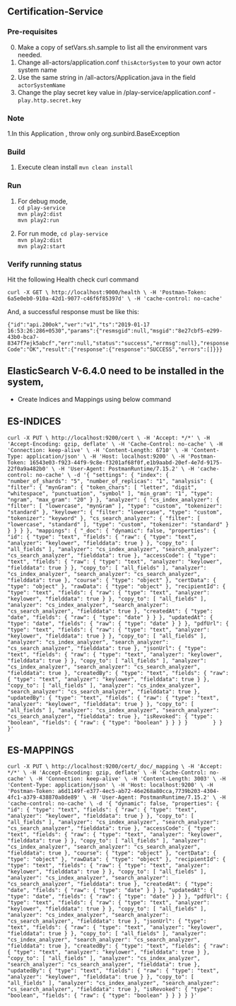## Certification-Service

### Pre-requisites
0. Make a copy of setVars.sh.sample to list all the environment vars needed.
1. Change all-actors/application.conf `thisActorSystem` to your own actor system name
2. Use the same string in /all-actors/Application.java in the field `actorSystemName`
3. Change the play secret key value in /play-service/application.conf - `play.http.secret.key`

### Note
1.In this Application , throw only org.sunbird.BaseException

### Build

1. Execute clean install `mvn clean install`


### Run 
1. For debug mode, <br> 
   `cd play-service` <br>
   `mvn play2:dist`  <br>
   `mvn play2:run`

2. For run mode, 
   `cd play-service` <br>
   `mvn play2:dist`  <br>
   `mvn play2:start`

### Verify running status

Hit the following Health check curl command 

`curl -X GET \
   http://localhost:9000/health \
   -H 'Postman-Token: 6a5e0eb0-910a-42d1-9077-c46f6f85397d' \
   -H 'cache-control: no-cache'`

And, a successful response must be like this:

`{"id":"api.200ok","ver":"v1","ts":"2019-01-17 16:53:26:286+0530","params":{"resmsgid":null,"msgid":"8e27cbf5-e299-43b0-bca7-8347f7ejk5abcf","err":null,"status":"success","errmsg":null},"responseCode":"OK","result":{"response":{"response":"SUCCESS","errors":[]}}}`
## ElasticSearch V-6.4.0 need to be installed in the system, 
   - Create Indices and Mappings using below command

## ES-INDICES
  ``curl -X PUT \
      http://localhost:9200/cert \
      -H 'Accept: */*' \
      -H 'Accept-Encoding: gzip, deflate' \
      -H 'Cache-Control: no-cache' \
      -H 'Connection: keep-alive' \
      -H 'Content-Length: 6710' \
      -H 'Content-Type: application/json' \
      -H 'Host: localhost:9200' \
      -H 'Postman-Token: 16543e03-f923-44f9-9c8e-f3201af68f0f,e1b9aabd-20ef-4e7d-9175-22f0a9a482b0' \
      -H 'User-Agent: PostmanRuntime/7.15.2' \
      -H 'cache-control: no-cache' \
      -d '{
        "settings": {
            "index": {
                "number_of_shards": "5",
                "number_of_replicas": "1",
                "analysis": {
                    "filter": {
                        "mynGram": {
                            "token_chars": [
                                "letter",
                                "digit",
                                "whitespace",
                                "punctuation",
                                "symbol"
                            ],
                            "min_gram": "1",
                            "type": "ngram",
                            "max_gram": "20"
                        }
                    },
                    "analyzer": {
                        "cs_index_analyzer": {
                            "filter": [
                                "lowercase",
                                "mynGram"
                            ],
                            "type": "custom",
                            "tokenizer": "standard"
                        },
                        "keylower": {
                            "filter": "lowercase",
                            "type": "custom",
                            "tokenizer": "keyword"
                        },
                        "cs_search_analyzer": {
                            "filter": [
                                "lowercase",
                                "standard"
                            ],
                            "type": "custom",
                            "tokenizer": "standard"
                        }
                    }
                }
            }
        },
        "mappings": {
            "_doc": {
                "dynamic": false,
                "properties": {
                    "id": {
                        "type": "text",
                        "fields": {
                            "raw": {
                                "type": "text",
                                "analyzer": "keylower",
                                "fielddata": true
                            }
                        },
                        "copy_to": [
                            "all_fields"
                        ],
                        "analyzer": "cs_index_analyzer",
                        "search_analyzer": "cs_search_analyzer",
                        "fielddata": true
                    },
                    "accessCode": {
                        "type": "text",
                        "fields": {
                            "raw": {
                                "type": "text",
                                "analyzer": "keylower",
                                "fielddata": true
                            }
                        },
                        "copy_to": [
                            "all_fields"
                        ],
                        "analyzer": "cs_index_analyzer",
                        "search_analyzer": "cs_search_analyzer",
                        "fielddata": true
                    },
                    "course": {
                        "type": "object"
                    },
                    "certData": {
                        "type": "object"
                    },
                    "rawData": {
                        "type": "object"
                    },
                    "recipientId": {
                        "type": "text",
                        "fields": {
                            "raw": {
                                "type": "text",
                                "analyzer": "keylower",
                                "fielddata": true
                            }
                        },
                        "copy_to": [
                            "all_fields"
                        ],
                        "analyzer": "cs_index_analyzer",
                        "search_analyzer": "cs_search_analyzer",
                        "fielddata": true
                    },
                    "createdAt": {
                        "type": "date",
                        "fields": {
                            "raw": {
                                "type": "date"
                            }
                        }
                    },
                    "updatedAt": {
                        "type": "date",
                        "fields": {
                            "raw": {
                                "type": "date"
                            }
                        }
                    },
                    "pdfUrl": {
                        "type": "text",
                        "fields": {
                            "raw": {
                                "type": "text",
                                "analyzer": "keylower",
                                "fielddata": true
                            }
                        },
                        "copy_to": [
                            "all_fields"
                        ],
                        "analyzer": "cs_index_analyzer",
                        "search_analyzer": "cs_search_analyzer",
                        "fielddata": true
                    },
                    "jsonUrl": {
                        "type": "text",
                        "fields": {
                            "raw": {
                                "type": "text",
                                "analyzer": "keylower",
                                "fielddata": true
                            }
                        },
                        "copy_to": [
                            "all_fields"
                        ],
                        "analyzer": "cs_index_analyzer",
                        "search_analyzer": "cs_search_analyzer",
                        "fielddata": true
                    },
                    "createdBy": {
                        "type": "text",
                        "fields": {
                            "raw": {
                                "type": "text",
                                "analyzer": "keylower",
                                "fielddata": true
                            }
                        },
                        "copy_to": [
                            "all_fields"
                        ],
                        "analyzer": "cs_index_analyzer",
                        "search_analyzer": "cs_search_analyzer",
                        "fielddata": true
                    },
                    "updatedBy": {
                        "type": "text",
                        "fields": {
                            "raw": {
                                "type": "text",
                                "analyzer": "keylower",
                                "fielddata": true
                            }
                        },
                        "copy_to": [
                            "all_fields"
                        ],
                        "analyzer": "cs_index_analyzer",
                        "search_analyzer": "cs_search_analyzer",
                        "fielddata": true
                    },
                    "isRevoked": {
                        "type": "boolean",
                        "fields": {
                            "raw": {
                                "type": "boolean"
                            }
                        }
                    }
                }        }
        }
    }'``
    
## ES-MAPPINGS
``curl -X PUT \
    http://localhost:9200/cert/_doc/_mapping \
    -H 'Accept: */*' \
    -H 'Accept-Encoding: gzip, deflate' \
    -H 'Cache-Control: no-cache' \
    -H 'Connection: keep-alive' \
    -H 'Content-Length: 3003' \
    -H 'Content-Type: application/json' \
    -H 'Host: localhost:9200' \
    -H 'Postman-Token: a6d1149f-e377-4ec5-ab72-46e268a80cca,7739b203-4304-4fc1-a379-438870a8de89' \
    -H 'User-Agent: PostmanRuntime/7.15.2' \
    -H 'cache-control: no-cache' \
    -d '{
    "dynamic": false,
    "properties": {
      "id": {
        "type": "text",
        "fields": {
          "raw": {
            "type": "text",
            "analyzer": "keylower",
            "fielddata": true
          }
        },
        "copy_to": [
          "all_fields"
        ],
        "analyzer": "cs_index_analyzer",
        "search_analyzer": "cs_search_analyzer",
        "fielddata": true
      },
      "accessCode": {
        "type": "text",
        "fields": {
          "raw": {
            "type": "text",
            "analyzer": "keylower",
            "fielddata": true
          }
        },
        "copy_to": [
          "all_fields"
        ],
        "analyzer": "cs_index_analyzer",
        "search_analyzer": "cs_search_analyzer",
        "fielddata": true
      },
      "course": {
        "type": "object"
      },
      "certData": {
        "type": "object"
      },
      "rawData": {
        "type": "object"
      },
      "recipientId": {
        "type": "text",
        "fields": {
          "raw": {
            "type": "text",
            "analyzer": "keylower",
            "fielddata": true
          }
        },
        "copy_to": [
          "all_fields"
        ],
        "analyzer": "cs_index_analyzer",
        "search_analyzer": "cs_search_analyzer",
        "fielddata": true
      },
      "createdAt": {
        "type": "date",
        "fields": {
          "raw": {
            "type": "date"
          }
        }
      },
      "updatedAt": {
        "type": "date",
        "fields": {
          "raw": {
            "type": "date"
          }
        }
      },
      "pdfUrl": {
        "type": "text",
        "fields": {
          "raw": {
            "type": "text",
            "analyzer": "keylower",
            "fielddata": true
          }
        },
        "copy_to": [
          "all_fields"
        ],
        "analyzer": "cs_index_analyzer",
        "search_analyzer": "cs_search_analyzer",
        "fielddata": true
      },
      "jsonUrl": {
        "type": "text",
        "fields": {
          "raw": {
            "type": "text",
            "analyzer": "keylower",
            "fielddata": true
          }
        },
        "copy_to": [
          "all_fields"
        ],
        "analyzer": "cs_index_analyzer",
        "search_analyzer": "cs_search_analyzer",
        "fielddata": true
      },
      "createdBy": {
        "type": "text",
        "fields": {
          "raw": {
            "type": "text",
            "analyzer": "keylower",
            "fielddata": true
          }
        },
        "copy_to": [
          "all_fields"
        ],
        "analyzer": "cs_index_analyzer",
        "search_analyzer": "cs_search_analyzer",
        "fielddata": true
      },
      "updatedBy": {
        "type": "text",
        "fields": {
          "raw": {
            "type": "text",
            "analyzer": "keylower",
            "fielddata": true
          }
        },
        "copy_to": [
          "all_fields"
        ],
        "analyzer": "cs_index_analyzer",
        "search_analyzer": "cs_search_analyzer",
        "fielddata": true
      },
      "isRevoked": {
        "type": "boolean",
        "fields": {
          "raw": {
            "type": "boolean"
          }
        }
      }
    }
  }'``
  


